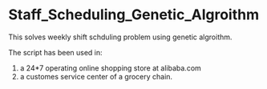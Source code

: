 # Staff_Scheduling_Genetic_Algroithm
This solves weekly shift schduling problem using genetic algroithm.

The script has been used in:

1. a 24*7 operating online shopping store at alibaba.com 
2. a customes service center of a grocery chain.
